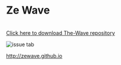 # Ze Wave

<br>[Click here to download The-Wave repository](https://github.com/zeWave/Repo/raw/master/zips/repository.zeWave/repository.zeWave-0.0.1.zip)


![issue tab](https://lab.github.com/public/images/issue_tab.png)

 http://zewave.github.io

